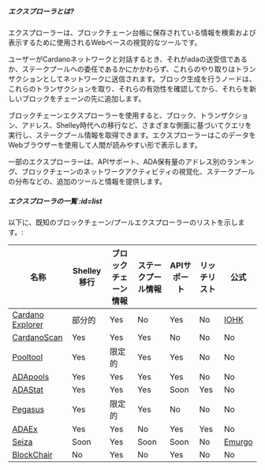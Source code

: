##### エクスプローラとは?

エクスプローラーは、ブロックチェーン台帳に保存されている情報を検索および表示するために使用されるWebベースの視覚的なツールです。  

ユーザーがCardanoネットワークと対話するとき、それがadaの送受信であるか、ステークプールへの委任であるかにかかわらず、これらのやり取りはトランザクションとしてネットワークに送信されます。ブロック生成を行うノードは、これらのトランザクションを取り、それらの有効性を確認してから、それらを新しいブロックをチェーンの先に追加します。

ブロックチェーンエクスプローラーを使用すると、ブロック、トランザクション、アドレス、Shelley時代への移行など、さまざまな側面に基づいてクエリを実行し、ステークプール情報を取得できます。エクスプローラーはこのデータをWebブラウザーを使用して人間が読みやすい形で表示します。

一部のエクスプローラーは、APIサポート、ADA保有量のアドレス別のランキング、ブロックチェーンのネットワークアクティビティの視覚化、ステークプールの分布などの、追加のツールと情報を提供します。

##### エクスプローラの一覧 :id=list

以下に、既知のブロックチェーン/プールエクスプローラーのリストを示します。:

|名称              |Shelley移行|ブロックチェーン情報|ステークプール情報|APIサポート|リッチリスト|公式|
|------------------|-------------|---------------|--------------|-----------|----------|--------|
|[Cardano Explorer]|部分的    |Yes            |No            |Yes        |No        |[IOHK](https://iohk.io)|
|[CardanoScan]     |Yes          |Yes            |Yes           |No         |No        |No|
|[Pooltool]        |Yes          |限定的        |Yes           |Yes        |No        |No|
|[ADApools]        |Yes          |Yes            |Yes           |Yes        |No        |No|
|[ADAStat]         |Yes          |Yes            |Yes           |Soon       |Yes       |No|
|[Pegasus]         |Yes          |限定的        |Yes           |No         |No        |No|
|[ADAEx]           |Yes          |Yes            |No            |Yes        |Yes       |No|
|[Seiza]           |Soon         |Yes            |Soon          |Soon       |No        |[Emurgo](https://emurgo.io)|
|[BlockChair]      |No           |Yes            |No            |Yes        |No        |No|

[Cardano Explorer]: https://explorer.cardano.org
[Seiza]: https://seiza.com
[ADAScan]: https://adascan.net
[ADAEx]: https://adaex.org
[CardanoScan]: https://cardanoscan.io
[Pooltool]: https://pooltool.io
[Pegasus]: https://pegasuspool.info/explorer
[ADAStat]: https://adastat.net
[BlockChair]: https://blockchair.com/cardano
[ADApools]: https://adapools.org
